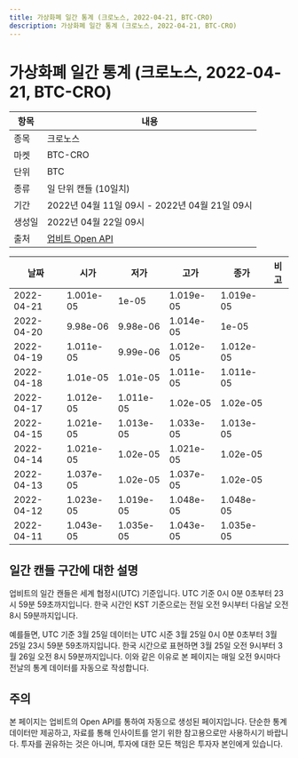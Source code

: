 ```yaml
---
title: 가상화폐 일간 통계 (크로노스, 2022-04-21, BTC-CRO)
description: 가상화폐 일간 통계 (크로노스, 2022-04-21, BTC-CRO)
---
```



가상화폐 일간 통계 (크로노스, 2022-04-21, BTC-CRO)
===

|항목|내용|
|--|--|
|종목|크로노스|
|마켓|BTC-CRO|
|단위|BTC|
|종류|일 단위 캔들 (10일치)|
|기간|2022년 04월 11일 09시 - 2022년 04월 21일 09시|
|생성일|2022년 04월 22일 09시|
|출처|[업비트 Open API](https://docs.upbit.com)|


|날짜|시가|저가|고가|종가|비고|
|--|--|--|--|--|--|
|2022-04-21|1.001e-05|1e-05|1.019e-05|1.019e-05|    |
|2022-04-20|9.98e-06|9.98e-06|1.014e-05|1e-05|    |
|2022-04-19|1.011e-05|9.99e-06|1.012e-05|1.012e-05|    |
|2022-04-18|1.01e-05|1.01e-05|1.011e-05|1.011e-05|    |
|2022-04-17|1.012e-05|1.011e-05|1.02e-05|1.02e-05|    |
|2022-04-15|1.021e-05|1.013e-05|1.033e-05|1.013e-05|    |
|2022-04-14|1.021e-05|1.02e-05|1.021e-05|1.02e-05|    |
|2022-04-13|1.037e-05|1.02e-05|1.037e-05|1.02e-05|    |
|2022-04-12|1.023e-05|1.019e-05|1.048e-05|1.048e-05|    |
|2022-04-11|1.043e-05|1.035e-05|1.043e-05|1.035e-05|    |


일간 캔들 구간에 대한 설명
---


업비트의 일간 캔들은 세계 협정시(UTC) 기준입니다. 
UTC 기준 0시 0분 0초부터 23시 59분 59초까지입니다. 
한국 시간인 KST 기준으로는 전일 오전 9시부터 다음날 오전 8시 59분까지입니다. 


예를들면, UTC 기준 3월 25일 데이터는 UTC 시준 3월 25일 0시 0분 0초부터 3월 25일 23시 59분 59초까지입니다. 
한국 시간으로 표현하면 3월 25일 오전 9시부터 3월 26일 오전 8시 59분까지입니다. 
이와 같은 이유로 본 페이지는 매일 오전 9시마다 전날의 통계 데이터를 자동으로 작성합니다. 


주의
---


본 페이지는 업비트의 Open API를 통하여 자동으로 생성된 페이지입니다. 
단순한 통계 데이터만 제공하고, 자료를 통해 인사이트를 얻기 위한 참고용으로만 사용하시기 바랍니다. 
투자를 권유하는 것은 아니며, 투자에 대한 모든 책임은 투자자 본인에게 있습니다. 

